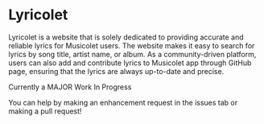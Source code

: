 # Lyricolet

Lyricolet is a website that is solely dedicated to providing accurate and reliable lyrics for Musicolet users. The website makes it easy to search for lyrics by song title, artist name, or album. As a community-driven platform, users can also add and contribute lyrics to Musicolet app through GitHub page, ensuring that the lyrics are always up-to-date and precise.

Currently a MAJOR Work In Progress

You can help by making an enhancement request in the issues tab or making a pull request!
